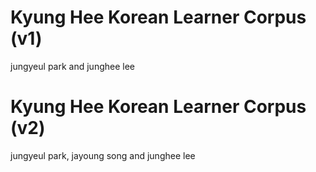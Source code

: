 # Kyung Hee Korean Learner Corpus (v1)
jungyeul park and junghee lee 

# Kyung Hee Korean Learner Corpus (v2)
jungyeul park, jayoung song and junghee lee 
